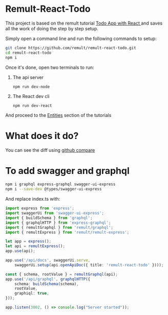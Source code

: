 # Remult-React-Todo

This project is based on the remult tutorial  [Todo App with React
](https://remult.github.io/guide/setup-react.html) and saves all the work of doing the step by step setup.

Simply open a command line and run the following commands to setup:
```sh
git clone https://github.com/remult/remult-react-todo.git
cd remult-react-todo
npm i
```

Once it's done, open two terminals to run:
1. The api server
   ```
   npm run dev-node
   ```
2. The React dev cli
   ``` 
   npm run dev-react
   ```

And proceed to the [Entities](https://remult.github.io/guide/setup-remult.html#entities) section of the tutorials

# What does it do?
You can see the diff using [github compare](https://github.com/remult/remult-react-todo/compare/first-commit...master)


# To add swagger and graphql
```sh
npm i graphql express-graphql swagger-ui-express
npm i --save-dev @types/swagger-ui-express
```
And replace index.ts with:
```ts
import express from 'express';
import swaggerUi from 'swagger-ui-express';
import { buildSchema } from 'graphql';
import { graphqlHTTP } from 'express-graphql';
import { remultGraphql } from 'remult/graphql';
import { remultExpress } from 'remult/remult-express';

let app = express();
let api = remultExpress();
app.use(api);

app.use('/api/docs', swaggerUi.serve,
    swaggerUi.setup(api.openApiDoc({ title: 'remult-react-todo' })));

const { schema, rootValue } = remultGraphql(api);
app.use('/api/graphql', graphqlHTTP({
    schema: buildSchema(schema),
    rootValue,
    graphiql: true,
}));

app.listen(3002, () => console.log("Server started"));
```